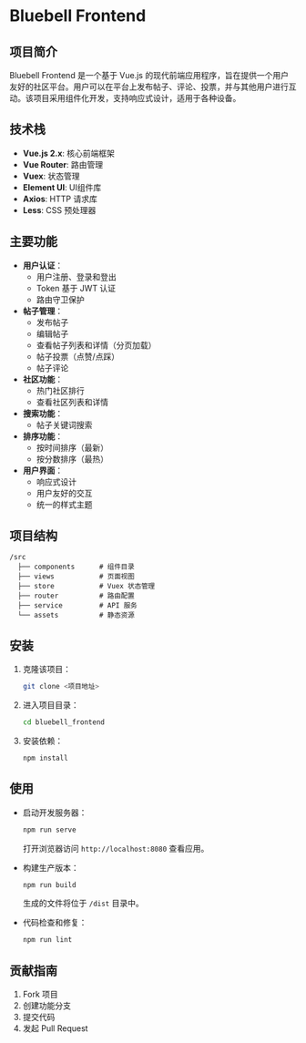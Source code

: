 # Bluebell Frontend

## 项目简介
Bluebell Frontend 是一个基于 Vue.js 的现代前端应用程序，旨在提供一个用户友好的社区平台。用户可以在平台上发布帖子、评论、投票，并与其他用户进行互动。该项目采用组件化开发，支持响应式设计，适用于各种设备。

## 技术栈
- **Vue.js 2.x**: 核心前端框架
- **Vue Router**: 路由管理
- **Vuex**: 状态管理
- **Element UI**: UI组件库
- **Axios**: HTTP 请求库
- **Less**: CSS 预处理器

## 主要功能
- **用户认证**：
  - 用户注册、登录和登出
  - Token 基于 JWT 认证
  - 路由守卫保护
- **帖子管理**：
  - 发布帖子
  - 编辑帖子
  - 查看帖子列表和详情（分页加载）
  - 帖子投票（点赞/点踩）
  - 帖子评论
- **社区功能**：
  - 热门社区排行
  - 查看社区列表和详情
- **搜索功能**：
  - 帖子关键词搜索
- **排序功能**：
  - 按时间排序（最新）
  - 按分数排序（最热）
- **用户界面**：
  - 响应式设计
  - 用户友好的交互
  - 统一的样式主题

## 项目结构
```
/src
  ├── components      # 组件目录
  ├── views           # 页面视图
  ├── store           # Vuex 状态管理
  ├── router          # 路由配置
  ├── service         # API 服务
  └── assets          # 静态资源
```

## 安装
1. 克隆该项目：
   ```bash
   git clone <项目地址>
   ```
2. 进入项目目录：
   ```bash
   cd bluebell_frontend
   ```
3. 安装依赖：
   ```bash
   npm install
   ```

## 使用
- 启动开发服务器：
  ```bash
  npm run serve
  ```
  打开浏览器访问 `http://localhost:8080` 查看应用。

- 构建生产版本：
  ```bash
  npm run build
  ```
  生成的文件将位于 `/dist` 目录中。

- 代码检查和修复：
  ```bash
  npm run lint
  ```

## 贡献指南

1. Fork 项目
2. 创建功能分支
3. 提交代码
4. 发起 Pull Request
